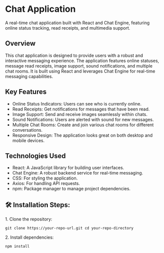 # Chat Application

A real-time chat application built with React and Chat Engine, featuring online status tracking, read receipts, and multimedia support.

## Overview

This chat application is designed to provide users with a robust and interactive messaging experience. The application features online statuses, message read receipts, image support, sound notifications, and multiple chat rooms. It is built using React and leverages Chat Engine for real-time messaging capabilities.

## Key Features

- Online Status Indicators: Users can see who is currently online.
- Read Receipts: Get notifications for messages that have been read.
- Image Support: Send and receive images seamlessly within chats.
- Sound Notifications: Users are alerted with sound for new messages.
- Multiple Chat Rooms: Create and join various chat rooms for different conversations.
- Responsive Design: The application looks great on both desktop and mobile devices.

## Technologies Used

- React: A JavaScript library for building user interfaces.
- Chat Engine: A robust backend service for real-time messaging.
- CSS: For styling the application.
- Axios: For handling API requests.
- npm: Package manager to manage project dependencies.
<h2>🛠️ Installation Steps:</h2>

<p>1. Clone the repository:</p>

```
git clone https://your-repo-url.git cd your-repo-directory
```

<p>2. Install dependencies:</p>

```
npm install
```
